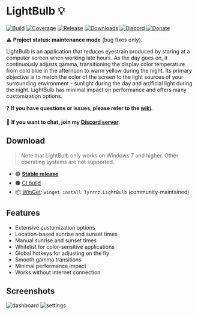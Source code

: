 # LightBulb 💡

[![Build](https://github.com/Tyrrrz/LightBulb/workflows/CI/badge.svg?branch=master)](https://github.com/Tyrrrz/LightBulb/actions)
[![Coverage](https://codecov.io/gh/Tyrrrz/LightBulb/branch/master/graph/badge.svg)](https://codecov.io/gh/Tyrrrz/LightBulb)
[![Release](https://img.shields.io/github/release/Tyrrrz/LightBulb.svg)](https://github.com/Tyrrrz/LightBulb/releases)
[![Downloads](https://img.shields.io/github/downloads/Tyrrrz/LightBulb/total.svg)](https://github.com/Tyrrrz/LightBulb/releases)
[![Discord](https://img.shields.io/discord/869237470565392384?label=discord)](https://discord.gg/2SUWKFnHSm)
[![Donate](https://img.shields.io/badge/donate-$$$-purple.svg)](https://tyrrrz.me/donate)

⚠️ **Project status: maintenance mode** (bug fixes only).

LightBulb is an application that reduces eyestrain produced by staring at a computer screen when working late hours.
As the day goes on, it continuously adjusts gamma, transitioning the display color temperature from cold blue in the afternoon to warm yellow during the night.
Its primary objective is to match the color of the screen to the light sources of your surrounding environment - sunlight during the day and artificial light during the night.
LightBulb has minimal impact on performance and offers many customization options.

❓ **If you have questions or issues, please refer to the [wiki](https://github.com/Tyrrrz/LightBulb/wiki)**.

💬 **If you want to chat, join my [Discord server](https://discord.gg/2SUWKFnHSm)**.

## Download

> Note that LightBulb only works on Windows 7 and higher.
Other operating systems are not supported.

- 🟢 [**Stable release**](https://github.com/Tyrrrz/LightBulb/releases)
- 🟠 [CI build](https://github.com/Tyrrrz/LightBulb/actions?query=workflow%3ACI)
- 📦 [WinGet](https://github.com/microsoft/winget-cli): `winget install Tyrrrz.LightBulb` (community-maintained)

## Features

- Extensive customization options
- Location-based sunrise and sunset times
- Manual sunrise and sunset times
- Whitelist for color-sensitive applications
- Global hotkeys for adjusting on the fly
- Smooth gamma transitions
- Minimal performance impact
- Works without internet connection

## Screenshots

![dashboard](.screenshots/dashboard.png)
![settings](.screenshots/settings.png)